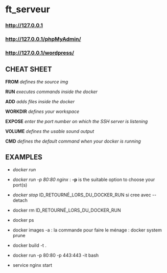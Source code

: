 # ft_serveur

### http://127.0.0.1
### http://127.0.0.1/phpMyAdmin/
### http://127.0.0.1/wordpress/

## CHEAT SHEET

**FROM** *defines the source img*

**RUN** *executes commands inside the docker*

**ADD** *adds files inside the docker*

**WORKDIR** *defines your workspace*

**EXPOSE** *enter the port number on which the SSH server is listening*

**VOLUME** *defines the usable sound output*

**CMD** *defines the default command when your docker is running*

## EXAMPLES

- *docker run*
- *docker run -p 80:80 nginx* : **-p** is the suitable option to choose your port(s)
- *docker stop* ID_RETOURNÉ_LORS_DU_DOCKER_RUN si cree avec --detach
- docker rm ID_RETOURNÉ_LORS_DU_DOCKER_RUN
- docker ps
- docker images -a : la commande pour faire le ménage : docker system prune

- docker build -t <NOM que je veux> .
- docker run -p 80:80 -p 443:443 -it <NOM que je veux> bash
- service nginx start

